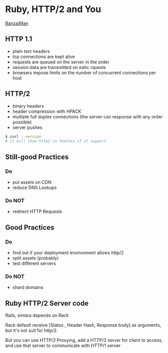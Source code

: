 # Ruby, HTTP/2 and You
[BanzaiMan](https://github.com/BanzaiMan)

## HTTP 1.1
* plain text headers
* tcp connections are kept alive
* requests are queued on the server in the order
* session data are transmitted on eahc rquests
* browsers impose limits on the number of concurrent connections per host

## HTTP/2
* binary headers
* header compression with HPACK
* multiple full duplex connections (the server can response with any order possible)
* server pushes


``` bash
$ curl --version 
# it will show http2 in feautes if it support
```

## Still-good Practices
### Do
* put assets on CDN
* reduce DNS Lookups

### Do NOT
* redirect HTTP Requests

## Good Practices
### Do
* find out if your deployment environment allows http/2
* split assets (probably)
* test different servers

### Do NOT
* shard domains

## Ruby HTTP/2 Server code
Rails, sintara depends on Rack

Rack default receive [Status , Header Hash, Response body] as arguments, but it's not suit for http/2.

But you can use HTTP/2 Proxying, add a HTTP/2 server for client to access, and use that server to communicate with HTTP/1 server